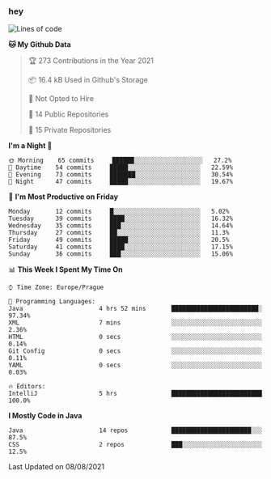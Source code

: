 ### hey

<!--START_SECTION:waka-->
![Lines of code](https://img.shields.io/badge/From%20Hello%20World%20I%27ve%20Written-107693%20lines%20of%20code-blue)

**🐱 My Github Data** 

> 🏆 273 Contributions in the Year 2021
 > 
> 📦 16.4 kB Used in Github's Storage 
 > 
> 🚫 Not Opted to Hire
 > 
> 📜 14 Public Repositories 
 > 
> 🔑 15 Private Repositories  
 > 
**I'm a Night 🦉** 

```text
🌞 Morning    65 commits     ██████░░░░░░░░░░░░░░░░░░░   27.2% 
🌆 Daytime    54 commits     █████░░░░░░░░░░░░░░░░░░░░   22.59% 
🌃 Evening    73 commits     ███████░░░░░░░░░░░░░░░░░░   30.54% 
🌙 Night      47 commits     █████░░░░░░░░░░░░░░░░░░░░   19.67%

```
📅 **I'm Most Productive on Friday** 

```text
Monday       12 commits     █░░░░░░░░░░░░░░░░░░░░░░░░   5.02% 
Tuesday      39 commits     ████░░░░░░░░░░░░░░░░░░░░░   16.32% 
Wednesday    35 commits     ███░░░░░░░░░░░░░░░░░░░░░░   14.64% 
Thursday     27 commits     ██░░░░░░░░░░░░░░░░░░░░░░░   11.3% 
Friday       49 commits     █████░░░░░░░░░░░░░░░░░░░░   20.5% 
Saturday     41 commits     ████░░░░░░░░░░░░░░░░░░░░░   17.15% 
Sunday       36 commits     ███░░░░░░░░░░░░░░░░░░░░░░   15.06%

```


📊 **This Week I Spent My Time On** 

```text
⌚︎ Time Zone: Europe/Prague

💬 Programming Languages: 
Java                     4 hrs 52 mins       ████████████████████████░   97.34% 
XML                      7 mins              ░░░░░░░░░░░░░░░░░░░░░░░░░   2.36% 
HTML                     0 secs              ░░░░░░░░░░░░░░░░░░░░░░░░░   0.14% 
Git Config               0 secs              ░░░░░░░░░░░░░░░░░░░░░░░░░   0.11% 
YAML                     0 secs              ░░░░░░░░░░░░░░░░░░░░░░░░░   0.03%

🔥 Editors: 
IntelliJ                 5 hrs               █████████████████████████   100.0%

```

**I Mostly Code in Java** 

```text
Java                     14 repos            ██████████████████████░░░   87.5% 
CSS                      2 repos             ███░░░░░░░░░░░░░░░░░░░░░░   12.5%

```



 Last Updated on 08/08/2021
<!--END_SECTION:waka-->

